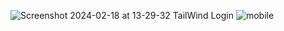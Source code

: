 ![Screenshot 2024-02-18 at 13-29-32 TailWind Login](https://github.com/DasunDK/TailwindCss-Lgin-and-card/assets/98402154/a51979af-015b-43fd-95d9-d6d24a2dd445)
![mobile](https://github.com/DasunDK/TailwindCss-Lgin-and-card/assets/98402154/c29a95f2-7159-4fff-9e15-76e5e572a1a8)
